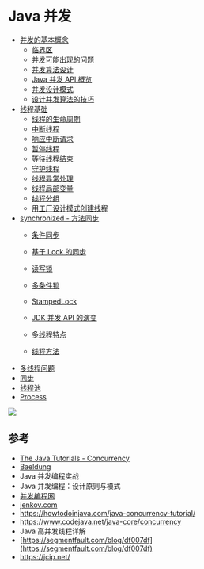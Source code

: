 # Java 并发

- [并发的基本概念](concurrency_design/1_concurrency_concepts.md)
	- [临界区](critical_section.md)
	- [并发可能出现的问题](2_concurrency_problem.md)
	- [并发算法设计](concurrency_design/3_concurrent_methodology.md)
	- [Java 并发 API 概览](concurrency_design/4_concurrency_java_api.md)
	- [并发设计模式](concurrency_design/5_concurrency_design_pattern.md)
	- [设计并发算法的技巧](concurrency_design/6_design_concurrent_tips.md)
- [线程基础](thread1_create.md)
	- [线程的生命周期](thread2_state.md)
	- [中断线程](thread3_interrupt.md)
	- [响应中断请求](thread4_interrupt_advanced.md)
	- [暂停线程](thread5_sleep.md)
	- [等待线程结束](thread6_finish.md)
	- [守护线程](thread7_daemon.md)
	- [线程异常处理](thread8_exception.md)
	- [线程局部变量](thread9_local_variable.md)
	- [线程分组](thread10_group.md)
	- [用工厂设计模式创建线程](thread11_factory.md)
- [synchronized - 方法同步](sync/sync1_method.md)
	- [条件同步](sync/sync2_condition.md)
	- [基于 Lock 的同步](sync/sync3_lock.md)
	- [读写锁](sync/sync4_read_write_lock.md)
	- [多条件锁](syncs/sync5_multiple_condition_lock.md)
	- [StampedLock](sync/sync6_stampedlock.md)

  - [JDK 并发 API 的演变](evolution.md)
  - [多线程特点](thread_characteristic.md)
  - [线程方法](5_thread_methods.md)
- [多线程问题](6_sync.md)
- [同步](7_sync_method.md)
- [线程池](6_thread_pool.md)
- [Process](process.md)

![](images/2019-10-24-19-25-27.png)

## 参考

- [The Java Tutorials - Concurrency](https://docs.oracle.com/javase/tutorial/essential/concurrency/index.html)
- [Baeldung](https://www.baeldung.com/java-concurrency)
- Java 并发编程实战
- Java 并发编程：设计原则与模式
- [并发编程网](http://ifeve.com/)
- [jenkov.com](http://tutorials.jenkov.com/java-util-concurrent/index.html)
- https://howtodoinjava.com/java-concurrency-tutorial/
- https://www.codejava.net/java-core/concurrency
- Java 高并发线程详解
- [https://segmentfault.com/blog/df007df](https://segmentfault.com/blog/df007df)
- https://jcip.net/
